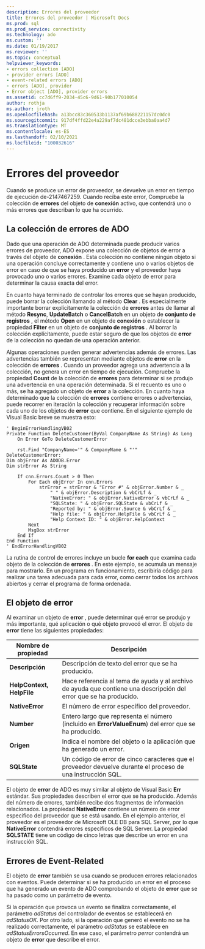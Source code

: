 ```yaml
---
description: Errores del proveedor
title: Errores del proveedor | Microsoft Docs
ms.prod: sql
ms.prod_service: connectivity
ms.technology: ado
ms.custom: ''
ms.date: 01/19/2017
ms.reviewer: ''
ms.topic: conceptual
helpviewer_keywords:
- errors collection [ADO]
- provider errors [ADO]
- event-related errors [ADO]
- errors [ADO], provider
- Error object [ADO], provider errors
ms.assetid: cc7d6ff9-2034-45c6-9d61-90b177010054
author: rothja
ms.author: jroth
ms.openlocfilehash: a13bcc83c360533b1137af69b688221157dc0dc0
ms.sourcegitcommit: 917df4ffd22e4a229af7dc481dcce3ebba0aa4d7
ms.translationtype: MT
ms.contentlocale: es-ES
ms.lasthandoff: 02/10/2021
ms.locfileid: "100032616"
---
```

# <a name="provider-errors"></a>Errores del proveedor
Cuando se produce un error de proveedor, se devuelve un error en tiempo de ejecución de-2147467259. Cuando reciba este error, Compruebe la colección de **errores** del objeto de **conexión** activo, que contendrá uno o más errores que describan lo que ha ocurrido.  
  
## <a name="the-ado-errors-collection"></a>La colección de errores de ADO  
 Dado que una operación de ADO determinada puede producir varios errores de proveedor, ADO expone una colección de objetos de error a través del objeto de **conexión** . Esta colección no contiene ningún objeto si una operación concluye correctamente y contiene uno o varios objetos de error en caso de que se haya producido un **error** y el proveedor haya provocado uno o varios errores. Examine cada objeto de error para determinar la causa exacta del error.  
  
 En cuanto haya terminado de controlar los errores que se hayan producido, puede borrar la colección llamando al método **Clear** . Es especialmente importante borrar explícitamente la colección de **errores** antes de llamar al método **Resync**, **UpdateBatch** o **CancelBatch** en un objeto de **conjunto de registros** , el método **Open** en un objeto de **conexión** o establecer la propiedad **Filter** en un objeto de **conjunto de registros** . Al borrar la colección explícitamente, puede estar seguro de que los objetos de **error** de la colección no quedan de una operación anterior.  
  
 Algunas operaciones pueden generar advertencias además de errores. Las advertencias también se representan mediante objetos de **error** en la colección de **errores** . Cuando un proveedor agrega una advertencia a la colección, no genera un error en tiempo de ejecución. Compruebe la propiedad **Count** de la colección de **errores** para determinar si se produjo una advertencia en una operación determinada. Si el recuento es uno o más, se ha agregado un objeto de **error** a la colección. En cuanto haya determinado que la colección de **errores** contiene errores o advertencias, puede recorrer en iteración la colección y recuperar información sobre cada uno de los objetos de **error** que contiene. En el siguiente ejemplo de Visual Basic breve se muestra esto:  
  
```  
' BeginErrorHandlingVB02  
Private Function DeleteCustomer(ByVal CompanyName As String) As Long  
    On Error GoTo DeleteCustomerError  
  
    rst.Find "CompanyName='" & CompanyName & "'"  
DeleteCustomerError:  
Dim objError As ADODB.Error  
Dim strError As String  
  
    If cnn.Errors.Count > 0 Then  
        For Each objError In cnn.Errors  
            strError = strError & "Error #" & objError.Number & _  
                " " & objError.Description & vbCrLf & _  
                "NativeError: " & objError.NativeError & vbCrLf & _  
                "SQLState: " & objError.SQLState & vbCrLf & _  
                "Reported by: " & objError.Source & vbCrLf & _  
                "Help file: " & objError.HelpFile & vbCrLf & _  
                "Help Context ID: " & objError.HelpContext  
        Next  
        MsgBox strError  
    End If  
End Function  
' EndErrorHandlingVB02  
```  
  
 La rutina de control de errores incluye un bucle **for each** que examina cada objeto de la colección de **errores** . En este ejemplo, se acumula un mensaje para mostrarlo. En un programa en funcionamiento, escribiría código para realizar una tarea adecuada para cada error, como cerrar todos los archivos abiertos y cerrar el programa de forma ordenada.  
  
## <a name="the-error-object"></a>El objeto de error  
 Al examinar un objeto de **error** , puede determinar qué error se produjo y más importante, qué aplicación o qué objeto provocó el error. El objeto de **error** tiene las siguientes propiedades:  
  
|Nombre de propiedad|Descripción|  
|-------------------|-----------------|  
|**Descripción**|Descripción de texto del error que se ha producido.|  
|**HelpContext, HelpFile**|Hace referencia al tema de ayuda y al archivo de ayuda que contiene una descripción del error que se ha producido.|  
|**NativeError**|El número de error específico del proveedor.|  
|**Number**|Entero largo que representa el número (incluido en **ErrorValueEnum**) del error que se ha producido.|  
|**Origen**|Indica el nombre del objeto o la aplicación que ha generado un error.|  
|**SQLState**|Un código de error de cinco caracteres que el proveedor devuelve durante el proceso de una instrucción SQL.|  
  
 El objeto de **error** de ADO es muy similar al objeto de Visual Basic **Err** estándar. Sus propiedades describen el error que se ha producido. Además del número de errores, también recibe dos fragmentos de información relacionados. La propiedad **NativeError** contiene un número de error específico del proveedor que se está usando. En el ejemplo anterior, el proveedor es el proveedor de Microsoft OLE DB para SQL Server, por lo que **NativeError** contendrá errores específicos de SQL Server. La propiedad **SQLSTATE** tiene un código de cinco letras que describe un error en una instrucción SQL.  
  
## <a name="event-related-errors"></a>Errores de Event-Related  
 El objeto de **error** también se usa cuando se producen errores relacionados con eventos. Puede determinar si se ha producido un error en el proceso que ha generado un evento de ADO comprobando el objeto de **error** que se ha pasado como un parámetro de evento.  
  
 Si la operación que provoca un evento se finaliza correctamente, el parámetro *adStatus* del controlador de eventos se establecerá en *adStatusOK*. Por otro lado, si la operación que generó el evento no se ha realizado correctamente, el parámetro *adStatus* se establece en *adStatusErrorsOccurred*. En ese caso, el parámetro *perror* contendrá un objeto de **error** que describe el error.
